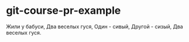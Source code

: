 # git-course-pr-example

Жили у бабуси,
Два веселых гуся,
Один - сивый,
Другой - сизый,
Два веселых гуся.

